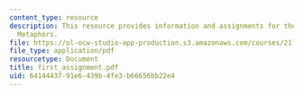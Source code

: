 ```yaml
---
content_type: resource
description: This resource provides information and assignments for the poem, titled
  Metaphors.
file: https://ol-ocw-studio-app-production.s3.amazonaws.com/courses/21l-004-major-poets-fall-2001/6414443791e6439b4fe3b66656bb22e4_first_assignment.pdf
file_type: application/pdf
resourcetype: Document
title: first_assignment.pdf
uid: 64144437-91e6-439b-4fe3-b66656bb22e4
---
```

